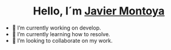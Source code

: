 
<div align="center">
<h1 align="center">Hello, I´m <a href="https://portafolio-javimp.netlify.app/">Javier Montoya</a> </h1>
</div>

- 🔭 I’m currently working on develop.
- 🌱 I’m currently learning how to resolve.
- 👯 I’m looking to collaborate on my work.

